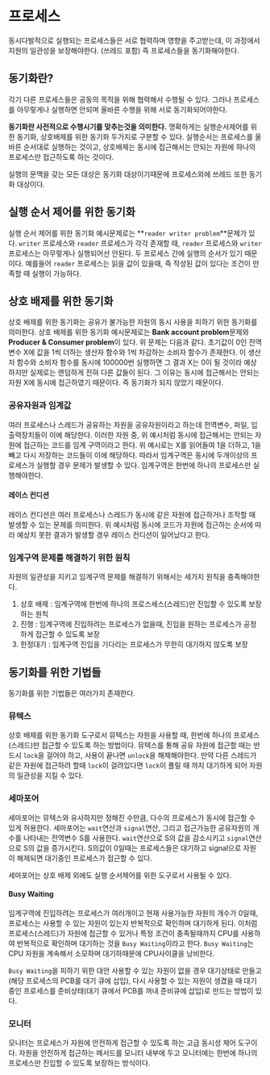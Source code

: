 # 프로세스

동시다발적으로 실행되는 프로세스들은 서로 협력하며 영향을 주고받는데, 이 과정에서 지원의 일관성을 보장해야한다. (쓰레드 포함) 즉 프로세스들을 동기화해야한다.

## 동기화란?

각기 다른 프로세스들은 공동의 목적을 위해 협력해서 수행될 수 있다.
그러나 프로세스를 아무렇게나 실행하면 안되며 올바른 수행을 위해 서로 동기화되어야한다.

**동기화란 사전적으로 수행시기를 맞추는것을 의미한다.** 명확하게는 실행순서제어를 위한 동기화, 상호배제를 위한 동기화 두가지로 구분할 수 있다.
실행순서는 프로세스를 올바른 순서대로 실행하는 것이고, 상호배제는 동시에 접근해서는 안되는 자원에 하나의 프로세스만 접근하도록 하는 것이다.

실행의 문맥을 갖는 모든 대상은 동기화 대상이기때문에 프로세스외에 쓰레드 또한 동기화 대상이다.

## 실행 순서 제어를 위한 동기화

실행 순서 제어를 위한 동기화 예시문제로는 **`reader writer problem`**문제가 있다.
`writer` 프로세스와 `reader` 프로세스가 각각 존재할 때, `reader` 프로세스와 `writer` 프로세스는 아무렇게나 실행되어선 안된다. 두 프로세스 간에 실행의 순서가 있기 때문이다. 예를들어 `reader` 프로세스는 읽을 값이 있을때, 즉 작성된 값이 있다는 조건이 만족할 때 실행이 가능하다.

## 상호 배제를 위한 동기화

상호 배제를 위한 동기화는 공유가 불가능한 자원의 동시 사용을 피하기 위한 동기화를 의미한다.
상호 배제를 위한 동기화 예시문제로는 **Bank account problem**문제와 **Producer & Consumer problem**이 있다.
위 문제는 다음과 같다. 초기값이 0인 전역변수 X에 값을 1씩 더하는 생산자 함수와 1씩 차감하는 소비자 함수가 존재한다. 이 생산자 함수와 소비자 함수를 동시에 100000번 실행하면 그 결과 X는 0이 될 것이라 예상하지만 실제로는 랜덤하게 전혀 다른 값들이 된다. 그 이유는 동시에 접근해서는 안되는 자원 X에 동시에 접근하였기 때문이다. 즉 동기화가 되지 않았기 때문이다.

### 공유자원과 임계값

여러 프로세스나 스레드가 공유하는 자원을 공유자원이라고 하는데 전역변수, 파일, 입출력장치들이 이에 해당한다. 이러한 자원 중, 위 예시처럼 동시에 접근해서는 안되는 자원에 접근하는 코드를 임계 구역이라고 한다. 위 예시로는 X를 읽어들여 1을 더하고, 1을 빼고 다시 저장하는 코드들이 이에 해당하다.
따라서 임계구역은 동시에 두개이상의 프로세스가 실행할 경우 문제가 발생할 수 있다. 임계구역은 한번에 하나의 프로세스만 실행해야한다.

#### 레이스 컨디션

레이스 컨디션은 여러 프로세스나 스레드가 동시에 같은 자원에 접근하거나 조작할 때 발생할 수 있는 문제를 의미한다. 위 예시처럼 동시에 코드가 자원에 접근하는 순서에 따라 예상치 못한 결과가 발생할 경우 레이스 컨디션이 일어났다고 한다.

### 임계구역 문제를 해결하기 위한 원칙

자원의 일관성을 지키고 임계구역 문제를 해결하기 위해서는 세가지 원칙을 충족해야한다.

1. 상호 배제 : 임계구역에 한번에 하나의 프로스세스(스레드)만 진입할 수 있도록 보장하는 원칙
2. 진행 : 임계구역에 진입하려는 프로세스가 없을때, 진입을 원하는 프로세스가 공정하게 접근할 수 있도록 보장
3. 한정대기 : 임계구역 진입을 기다리는 프로세스가 무한히 대기하지 않도록 보장

## 동기화를 위한 기법들

동기화를 위한 기법들은 여러가지 존재한다.

### 뮤텍스

상호 배제를 위한 동기화 도구로서 뮤텍스는 자원을 사용할 때, 한번에 하나의 프로세스(스레드)만 접근할 수 있도록 하는 방법이다.
뮤텍스를 통해 공유 자원에 접근할 때는 반드시 `lock`을 걸어야 하고, 사용이 끝나면 `unlock`을 해제해야한다. 만약 다른 스레드가 같은 자원에 접근하려 할때 `lock`이 걸려있다면 `lock`이 풀릴 때 까지 대기하게 되어 자원의 일관성을 지킬 수 있다.

### 세마포어

세마포어는 뮤텍스와 유사하지만 정해진 수만큼, 다수의 프로세스가 동시에 접근할 수 있게 허용한다.
세마포어는 `wait`연산과 `signal`연산, 그리고 접근가능한 공유자원의 개수를 나타내는 전역변수 S를 사용한다. `wait`연산으로 S의 값을 감소시키고 `signal`연산으로 S의 값을 증가시킨다. S의값이 0일때는 프로세스들은 대기하고 signal으로 자원이 해제되면 대기중인 프로세스가 접근할 수 있다.

세마포어는 상호 배제 외에도 실행 순서제어를 위한 도구로서 사용될 수 있다.

#### Busy Waiting

임계구역에 진입하려는 프로세스가 여러개이고 현재 사용가능한 자원의 개수가 0일때, 프로세스는 사용할 수 있는 자원이 있는지 반복적으로 확인하며 대기하게 된다. 이처럼 프로세스(스레드)가 자원에 접근할 수 있거나 특정 조건이 충족될때까지 CPU를 사용하여 반복적으로 확인하며 대기하는 것을 `Busy Waiting`이라고 한다. `Busy Waiting`는 CPU 자원을 계속해서 소모하며 대기하때문에 CPU사이클을 낭비한다.

`Busy Waiting`을 피하기 위한 대안 사용할 수 있는 자원이 없을 경우 대기상태로 만들고(해당 프로세스의 PCB를 대기 큐에 삽입), 다시 사용할 수 있는 자원이 생겼을 때 대기중인 프로세스를 준비상태(대기 큐에서 PCB를 꺼내 준비큐에 삽입)로 만드는 방법이 있다.

### 모니터

모니터는 프로세스가 자원에 안전하게 접근할 수 있도록 하는 고급 동시성 제어 도구이다. 자원을 안전하게 접근하는 메서드를 모니터 내부에 두고 모니터에는 한번에 하나의 프로세스만 진입할 수 있도록 보장하는 방식이다.

